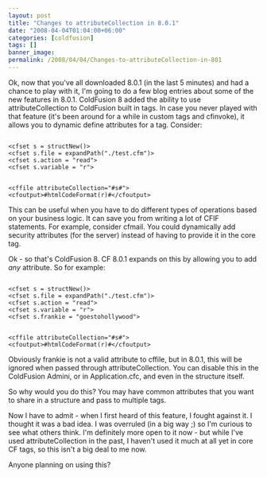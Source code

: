 ```yaml
---
layout: post
title: "Changes to attributeCollection in 8.0.1"
date: "2008-04-04T01:04:00+06:00"
categories: [coldfusion]
tags: []
banner_image: 
permalink: /2008/04/04/Changes-to-attributeCollection-in-801
---
```


Ok, now that you've all downloaded 8.0.1 (in the last 5 minutes) and had a chance to play with it, I'm going to do a few blog entries about some of the new features in 8.0.1. ColdFusion 8 added the ability to use attributeCollection to ColdFusion built in tags. In case you never played with that feature (it's been around for a while in custom tags and cfinvoke), it allows you to dynamic define attributes for a tag. Consider:

<code>
&lt;cfset s = structNew()&gt;
&lt;cfset s.file = expandPath("./test.cfm")&gt;
&lt;cfset s.action = "read"&gt;
&lt;cfset s.variable = "r"&gt;

&lt;cffile attributeCollection="#s#"&gt;
&lt;cfoutput&gt;#htmlCodeFormat(r)#&lt;/cfoutput&gt;
</code>

This can be useful when you have to do different types of operations based on your business logic. It can save you from writing a lot of CFIF statements. For example, consider cfmail. You could dynamically add security attributes (for the server) instead of having to provide it in the core tag.

Ok - so that's ColdFusion 8. CF 8.0.1 expands on this by allowing you to add <i>any</i> attribute. So for example:

<code>
&lt;cfset s = structNew()&gt;
&lt;cfset s.file = expandPath("./test.cfm")&gt;
&lt;cfset s.action = "read"&gt;
&lt;cfset s.variable = "r"&gt;
&lt;cfset s.frankie = "goestohollywood"&gt;

&lt;cffile attributeCollection="#s#"&gt;
&lt;cfoutput&gt;#htmlCodeFormat(r)#&lt;/cfoutput&gt;
</code>

Obviously frankie is not a valid attribute to cffile, but in 8.0.1, this will be ignored when passed through attributeCollection. You can disable this in the ColdFusion Admini, or in Application.cfc, and even in the structure itself.

So why would you do this? You may have common attributes that you want to share in a structure and pass to multiple tags. 

Now I have to admit - when I first heard of this feature, I fought against it. I thought it was a bad idea. I was overruled (in a big way ;) so I'm curious to see what others think. I'm definitely more open to it now - but while I've used attributeCollection in the past, I haven't used it much at all yet in core CF tags, so this isn't a big deal to me now.

Anyone planning on using this?